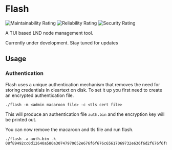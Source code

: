 # Flash
![Maintainability Rating](https://sonarqube.redbird.no/api/project_badges/measure?project=flash&metric=sqale_rating&token=sqb_1e44651985a36ed81c0632a28cc0b7259e784780)
![Reliability Rating](https://sonarqube.redbird.no/api/project_badges/measure?project=flash&metric=reliability_rating&token=sqb_1e44651985a36ed81c0632a28cc0b7259e784780)
![Security Rating](https://sonarqube.redbird.no/api/project_badges/measure?project=flash&metric=security_rating&token=sqb_1e44651985a36ed81c0632a28cc0b7259e784780)

A TUI based LND node management tool. 

Currently under development. Stay tuned for updates

## Usage

### Authentication ###
Flash uses a unique authentication mechanism that removes the need for storing credentials in cleartext on disk. To set it up you first need to create an encrypted authentication file.

```
./flash -m <admin macaroon file> -c <tls cert file>
```

This will produce an authentication file `auth.bin` and the encryption key will be printed out. 

You can now remove the macaroon and tls file and run flash.

```
./flash -a auth.bin -k 08f89492cc0d12640a580a30747970652e676f6f676c65617069732e636f6d2f676f6f676c652e63727970746f2e74696e6b2e41657347636d4b657912221a20a7c7e86e351fdf1014d2d807d5e3c1db962c91224f7fe4831a9c8717ad412d193801100118f89492cc0ae001
```
